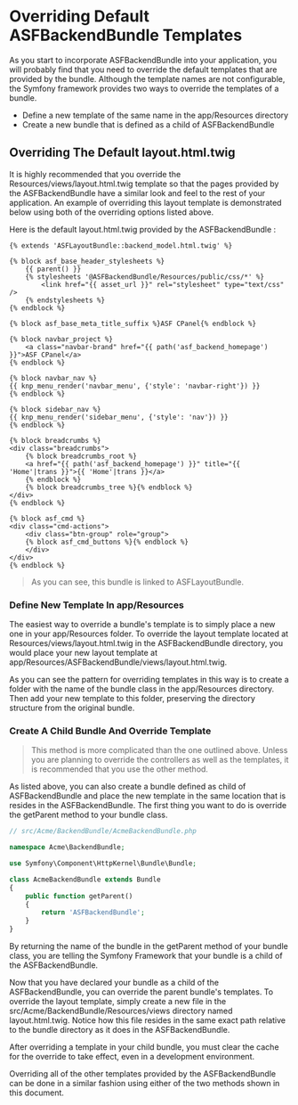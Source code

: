 # Overriding Default ASFBackendBundle Templates 

As you start to incorporate ASFBackendBundle into your application, you will probably find that you need to override the default templates that are provided by the bundle. Although the template names are not configurable, the Symfony framework provides two ways to override the templates of a bundle.
* Define a new template of the same name in the app/Resources directory
* Create a new bundle that is defined as a child of ASFBackendBundle

## Overriding The Default layout.html.twig

It is highly recommended that you override the Resources/views/layout.html.twig template so that the pages provided by the ASFBackendBundle have a similar look and feel to the rest of your application. An example of overriding this layout template is demonstrated below using both of the overriding options listed above.

Here is the default layout.html.twig provided by the ASFBackendBundle :

```django
{% extends 'ASFLayoutBundle::backend_model.html.twig' %}

{% block asf_base_header_stylesheets %}
	{{ parent() }}
	{% stylesheets '@ASFBackendBundle/Resources/public/css/*' %}
		<link href="{{ asset_url }}" rel="stylesheet" type="text/css" />
	{% endstylesheets %}
{% endblock %}

{% block asf_base_meta_title_suffix %}ASF CPanel{% endblock %}

{% block navbar_project %}
	<a class="navbar-brand" href="{{ path('asf_backend_homepage') }}">ASF CPanel</a>
{% endblock %}

{% block navbar_nav %}
{{ knp_menu_render('navbar_menu', {'style': 'navbar-right'}) }}
{% endblock %}

{% block sidebar_nav %}
{{ knp_menu_render('sidebar_menu', {'style': 'nav'}) }}
{% endblock %}

{% block breadcrumbs %}
<div class="breadcrumbs">
	{% block breadcrumbs_root %}
	<a href="{{ path('asf_backend_homepage') }}" title="{{ 'Home'|trans }}">{{ 'Home'|trans }}</a>
	{% endblock %}
	{% block breadcrumbs_tree %}{% endblock %}
</div>
{% endblock %}

{% block asf_cmd %}
<div class="cmd-actions">
	<div class="btn-group" role="group">
	{% block asf_cmd_buttons %}{% endblock %}
	</div>
</div>
{% endblock %}
```

> As you can see, this bundle is linked to ASFLayoutBundle.

### Define New Template In app/Resources

The easiest way to override a bundle's template is to simply place a new one in your app/Resources folder. To override the layout template located at Resources/views/layout.html.twig in the ASFBackendBundle directory, you would place your new layout template at app/Resources/ASFBackendBundle/views/layout.html.twig.

As you can see the pattern for overriding templates in this way is to create a folder with the name of the bundle class in the app/Resources directory. Then add your new template to this folder, preserving the directory structure from the original bundle.

### Create A Child Bundle And Override Template

> This method is more complicated than the one outlined above. Unless you are planning to override the controllers as well as the templates, it is recommended that you use the other method.

As listed above, you can also create a bundle defined as child of ASFBackendBundle and place the new template in the same location that is resides in the ASFBackendBundle. The first thing you want to do is override the getParent method to your bundle class.

```php
// src/Acme/BackendBundle/AcmeBackendBundle.php

namespace Acme\BackendBundle;

use Symfony\Component\HttpKernel\Bundle\Bundle;

class AcmeBackendBundle extends Bundle
{
    public function getParent()
    {
        return 'ASFBackendBundle';
    }
}
```

By returning the name of the bundle in the getParent method of your bundle class, you are telling the Symfony Framework that your bundle is a child of the ASFBackendBundle.

Now that you have declared your bundle as a child of the ASFBackendBundle, you can override the parent bundle's templates. To override the layout template, simply create a new file in the src/Acme/BackendBundle/Resources/views directory named layout.html.twig. Notice how this file resides in the same exact path relative to the bundle directory as it does in the ASFBackendBundle.

After overriding a template in your child bundle, you must clear the cache for the override to take effect, even in a development environment.

Overriding all of the other templates provided by the ASFBackendBundle can be done in a similar fashion using either of the two methods shown in this document.